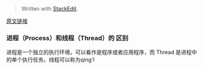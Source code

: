 


> Written with [StackEdit](https://stackedit.io/).

 [原文链接](https://www.journaldev.com/1162/java-multithreading-concurrency-interview-questions-answers#process-vs-thread)

### 进程（Process）和线程（Thread）的 区别
进程是一个独立的执行环境，可以看作是程序或者应用程序，而 Thread 是进程中的单个执行任务。线程可以称为qing'l
<!--stackedit_data:
eyJoaXN0b3J5IjpbNDI2ODMwMjNdfQ==
-->